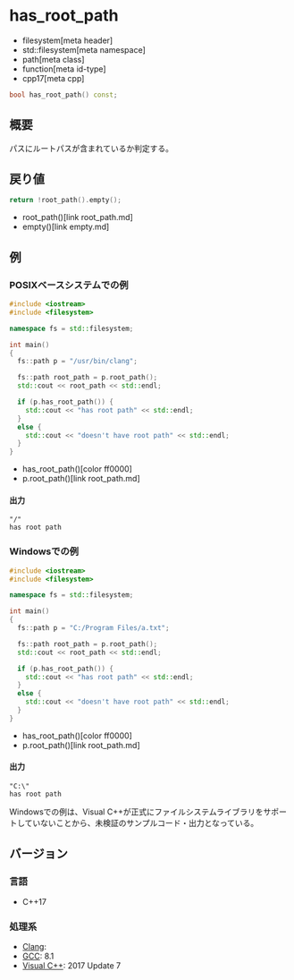 # has_root_path
* filesystem[meta header]
* std::filesystem[meta namespace]
* path[meta class]
* function[meta id-type]
* cpp17[meta cpp]

```cpp
bool has_root_path() const;
```

## 概要
パスにルートパスが含まれているか判定する。


## 戻り値
```cpp
return !root_path().empty();
```
* root_path()[link root_path.md]
* empty()[link empty.md]


## 例
### POSIXベースシステムでの例
```cpp example
#include <iostream>
#include <filesystem>

namespace fs = std::filesystem;

int main()
{
  fs::path p = "/usr/bin/clang";

  fs::path root_path = p.root_path();
  std::cout << root_path << std::endl;

  if (p.has_root_path()) {
    std::cout << "has root path" << std::endl;
  }
  else {
    std::cout << "doesn't have root path" << std::endl;
  }
}
```
* has_root_path()[color ff0000]
* p.root_path()[link root_path.md]

#### 出力
```
"/"
has root path
```


### Windowsでの例
```cpp example
#include <iostream>
#include <filesystem>

namespace fs = std::filesystem;

int main()
{
  fs::path p = "C:/Program Files/a.txt";

  fs::path root_path = p.root_path();
  std::cout << root_path << std::endl;

  if (p.has_root_path()) {
    std::cout << "has root path" << std::endl;
  }
  else {
    std::cout << "doesn't have root path" << std::endl;
  }
}
```
* has_root_path()[color ff0000]
* p.root_path()[link root_path.md]

#### 出力
```
"C:\"
has root path
```

Windowsでの例は、Visual C++が正式にファイルシステムライブラリをサポートしていないことから、未検証のサンプルコード・出力となっている。


## バージョン
### 言語
- C++17

### 処理系
- [Clang](/implementation.md#clang):
- [GCC](/implementation.md#gcc): 8.1
- [Visual C++](/implementation.md#visual_cpp): 2017 Update 7
